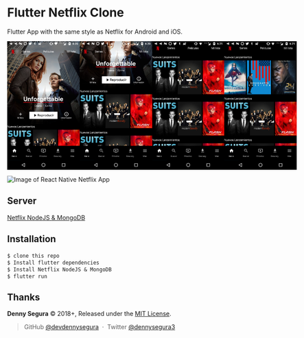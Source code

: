 # Flutter Netflix Clone

Flutter App with the same style as Netflix for Android and iOS.

<div style="display:flex;lex-direction:row;">
<img src="screenshots/flutter_01.png" alt="screen" style="height: 300px;" />
<img src="screenshots/flutter_02.png" alt="screen" style="height: 300px;" />
<img src="screenshots/flutter_03.png" alt="screen" style="height: 300px;" />
<img src="screenshots/flutter_04.png" alt="screen" style="height: 300px;" />
</div>


![Image of React Native Netflix App](http://i.imgur.com/EEZCSCg.png)

## Server

[Netflix NodeJS & MongoDB](https://github.com/devdennysegura/nodejs-server-Flutter-Netflix-App)

## Installation

    $ clone this repo
    $ Install flutter dependencies
    $ Install Netflix NodeJS & MongoDB
    $ flutter run

Thanks
------

**Denny Segura** © 2018+, Released under the [MIT License].<br>

> GitHub [@devdennysegura](https://github.com/devdennysegura) &nbsp;&middot;&nbsp;
> Twitter [@dennysegura3](https://twitter.com/dennysegura3)

[MIT License]: http://mit-license.org/